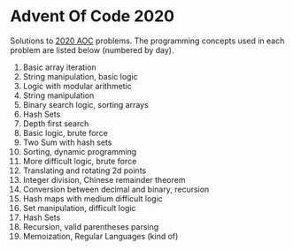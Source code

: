 # Advent Of Code 2020

Solutions to [2020 AOC](https://adventofcode.com/2020) problems. The programming concepts used in
each problem are listed below (numbered by day).

1. Basic array iteration
2. String manipulation, basic logic
3. Logic with modular arithmetic
4. String manipulation
5. Binary search logic, sorting arrays
6. Hash Sets
7. Depth first search
8. Basic logic, brute force
9. Two Sum with hash sets
10. Sorting, dynamic programming
11. More difficult logic, brute force
12. Translating and rotating 2d points
13. Integer division, Chinese remainder theorem
14. Conversion between decimal and binary, recursion
15. Hash maps with medium difficult logic
16. Set manipulation, difficult logic
17. Hash Sets
18. Recursion, valid parentheses parsing
19. Memoization, Regular Languages (kind of)